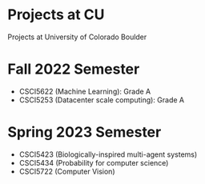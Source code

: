 # Projects at CU
Projects at University of Colorado Boulder

# Fall 2022 Semester
- CSCI5622 (Machine Learning): Grade A
- CSCI5253 (Datacenter scale computing): Grade A

# Spring 2023 Semester
- CSCI5423 (Biologically-inspired multi-agent systems)
- CSCI5434 (Probability for computer science)
- CSCI5722 (Computer Vision)